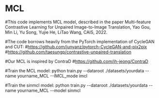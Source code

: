 # MCL

#This code implements MCL model, described in the paper Multi-feature Contrastive Learning for Unpaired Image-to-Image Translation, Yao Gou, Min Li, Yu Song, Yujie He, LiTao Wang, CAIS, 2022.

#The code borrows heavily from the PyTorch implementation of CycleGAN and CUT:
#https://github.com/junyanz/pytorch-CycleGAN-and-pix2pix
#https://github.com/taesungp/contrastive-unpaired-translation

#Our MCL is inspired by ContraD
#https://github.com/jh-jeong/ContraD

#Train the MCL model: python train.py --dataroot ./datasets/yourdata --name yourname_MCL --IMCL_mode imcl

#Train the sinmcl model: python train.py --dataroot ./datasets/yourdata --name yourname_MCL --model sinmcl
